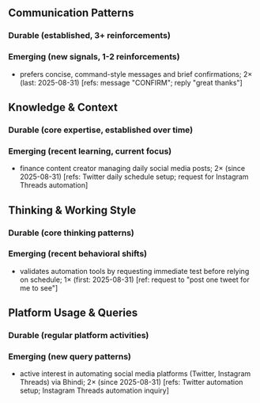 ## Communication Patterns
### Durable (established, 3+ reinforcements)

### Emerging (new signals, 1-2 reinforcements)
- prefers concise, command-style messages and brief confirmations; 2× (last: 2025-08-31) [refs: message "CONFIRM"; reply "great thanks"]

## Knowledge & Context
### Durable (core expertise, established over time)

### Emerging (recent learning, current focus)
- finance content creator managing daily social media posts; 2× (since 2025-08-31) [refs: Twitter daily schedule setup; request for Instagram Threads automation]

## Thinking & Working Style
### Durable (core thinking patterns)

### Emerging (recent behavioral shifts)
- validates automation tools by requesting immediate test before relying on schedule; 1× (first: 2025-08-31) [ref: request to "post one tweet for me to see"]

## Platform Usage & Queries
### Durable (regular platform activities)

### Emerging (new query patterns)
- active interest in automating social media platforms (Twitter, Instagram Threads) via Bhindi; 2× (since 2025-08-31) [refs: Twitter automation setup; Instagram Threads automation inquiry]